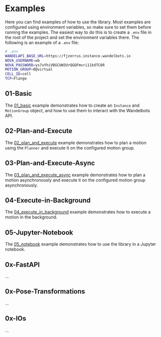 # Examples

Here you can find examples of how to use the library. Most examples are configured using environment variables, so make sure to set them before running the examples. The easiest way to do this is to create a `.env` file in the root of the project and set the environment variables there. The following is an example of a `.env` file:

```bash
# .env
WANDELAPI_BASE_URL=https://fjzerrus.instance.wandelbots.io
NOVA_USERNAME=wb
NOVA_PASSWORD=ys7uYhiVBGCUW3UrQGQFmvri11kdTC6R
MOTION_GROUP=0@virtual
CELL_ID=cell
TCP=Flange
```

## 01-Basic

The [01_basic](01_basic.py) example demonstrates how to create an `Instance` and `MotionGroup` object, and how to use them to interact with the Wandelbots API.

## 02-Plan-and-Execute

The [02_plan_and_execute](02_plan_and_execute.py) example demonstrates how to plan a motion using the `Planner` and execute it on the configured motion group.

## 03-Plan-and-Execute-Async

The [03_plan_and_execute_async](03_plan_and_execute_async.py) example demonstrates how to plan a motion asynchronously and execute it on the configured motion group asynchronously.

## 04-Execute-in-Background

The [04_execute_in_background](04_execute_in_background.py) example demonstrates how to execute a motion in the background.

## 05-Jupyter-Notebook
The [05_notebook](05_notebook.ipynb) example demonstrates how to use the library in a Jupyter notebook.

## 0x-FastAPI

...

## 0x-Pose-Transformations

...

## 0x-IOs

...
